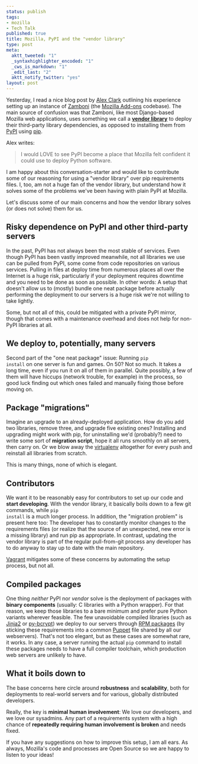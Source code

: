 ```yaml
--- 
status: publish
tags: 
- mozilla
- Tech Talk
published: true
title: Mozilla, PyPI and the "vendor library"
type: post
meta: 
  aktt_tweeted: "1"
  _syntaxhighlighter_encoded: "1"
  _cws_is_markdown: "1"
  _edit_last: "2"
  aktt_notify_twitter: "yes"
layout: post
---
```

Yesterday, I read a nice blog post by <a href="http://blog.aclark.net/2011/09/22/mozilla-and-pypi/">Alex Clark</a> outlining his experience setting up an instance of <a href="http://github.com/jbalogh/zamboni">Zamboni</a> (the <a href="https://addons.mozilla.org/">Mozilla Add-ons</a> codebase). The main source of confusion was that Zamboni, like most Django-based Mozilla web applications, uses something we call a <a href="http://playdoh.readthedocs.org/en/latest/packages.html"><strong>vendor library</strong></a> to deploy their third-party library dependencies, as opposed to installing them from <a href="http://pypi.python.org/">PyPI</a> using <a href="http://www.pip-installer.org/">pip</a>.

Alex writes:

<blockquote>
  I would LOVE to see PyPI become a place that Mozilla felt confident it could use to deploy Python software.
</blockquote>

I am happy about this conversation-starter and would like to contribute some of our reasoning for using a "vendor library" over pip requirements files. I, too, am not a huge fan of the vendor library, but understand how it solves some of the problems we've been having with plain PyPI at Mozilla.

<p>Let's discuss some of our main concerns and how the vendor library solves (or does not solve) them for us.
<!--more--></p>

<h2>Risky dependence on PyPI and other third-party servers</h2>

In the past, PyPI has not always been the most stable of services. Even though PyPI has been vastly improved meanwhile, not all libraries we use can be pulled from PyPI, some come from code repositories on various services. Pulling in files at deploy time from numerous places all over the Internet is a huge risk, particularly if your deployment requires downtime and you need to be done as soon as possible. In other words: A setup that doesn't allow us to (mostly) bundle one neat package before actually performing the deployment to our servers is a huge risk we're not willing to take lightly.

Some, but not all of this, could be mitigated with a private PyPI mirror, though that comes with a maintenance overhead and does not help for non-PyPI libraries at all.

<h2>We deploy to, potentially, many servers</h2>

Second part of the "one neat package" issue: Running <code>pip install</code> on one server is fun and games. On 50? Not so much. It takes a long time, even if you run it on all of them in parallel. Quite possibly, a few of them will have hiccups (network trouble, for example) in the process, so good luck finding out which ones failed and manually fixing those before moving on.

<h2>Package "migrations"</h2>

Imagine an upgrade to an already-deployed application. How do you add two libraries, remove three, and upgrade five existing ones? Installing and upgrading might work with pip, for uninstalling we'd (probably?) need to write some sort of <strong>migration script</strong>, hope it all runs smoothly on all servers, then carry on. Or we blow away the <a href="http://www.virtualenv.org/">virtualenv</a> altogether for every push and reinstall all libraries from scratch.

This is many things, none of which is elegant.

<h2>Contributors</h2>

We want it to be reasonably easy for contributors to set up our code and <strong>start developing</strong>. With the vendor library, it basically boils down to a few git commands, while <code>pip install</code> is a much longer process. In addition, the "migration problem" is present here too: The developer has to constantly monitor changes to the requirements files (or realize that the source of an unexpected, new error is a missing library) and run pip as appropriate. In contrast, updating the vendor library is part of the regular pull-from-git process any developer has to do anyway to stay up to date with the main repository.

<a href="http://vagrantup.com/">Vagrant</a> mitigates some of these concerns by automating the setup process, but not all.

<h2>Compiled packages</h2>

One thing <em>neither</em> PyPI nor <em>vendor</em> solve is the deployment of packages with <strong>binary components</strong> (usually: C libraries with a Python wrapper). For that reason, we keep those libraries to a bare minimum and prefer pure Python variants wherever feasible. The few unavoidable compiled libraries (such as <a href="http://jinja.pocoo.org/">Jinja2</a> or <a href="http://www.mindrot.org/projects/py-bcrypt/">py-bcrypt</a>) we deploy to our servers through <a href="http://en.wikipedia.org/wiki/RPM_Package_Manager">RPM packages</a> (by sticking these requirements into a common <a href="http://en.wikipedia.org/wiki/Puppet_%28software%29">Puppet</a> file shared by all our webservers). That's not too elegant, but as these cases are somewhat rare, it works. In any case, a server running the actual <code>pip</code> command to install these packages needs to have a full compiler toolchain, which production web servers are unlikely to have.

<h2>What it boils down to</h2>

The base concerns here circle around <strong>robustness</strong> and <strong>scalability</strong>, both for deployments to real-world servers and for various, globally distributed developers.

Really, the key is <strong>minimal human involvement</strong>: We love our developers, and we love our sysadmins. Any part of a requirements system with a high chance of <strong>repeatedly requiring human involvement is broken</strong> and needs fixed.

If you have any suggestions on how to improve this setup, I am all ears. As always, Mozilla's code and processes are Open Source so we are happy to listen to your ideas!
